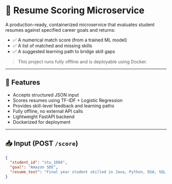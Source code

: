 # 🧠 Resume Scoring Microservice

A production-ready, containerized microservice that evaluates student resumes against specified career goals and returns:
- ✅ A numerical match score (from a trained ML model)
- ✅ A list of matched and missing skills
- ✅ A suggested learning path to bridge skill gaps

> This project runs fully offline and is deployable using Docker.

---

## 🚀 Features

- Accepts structured JSON input
- Scores resumes using TF-IDF + Logistic Regression
- Provides skill-level feedback and learning paths
- Fully offline, no external API calls
- Lightweight FastAPI backend
- Dockerized for deployment

---

## 📥 Input (POST `/score`)

```json
{
  "student_id": "stu_1084",
  "goal": "Amazon SDE",
  "resume_text": "Final year student skilled in Java, Python, DSA, SQL, REST APIs..."
}
